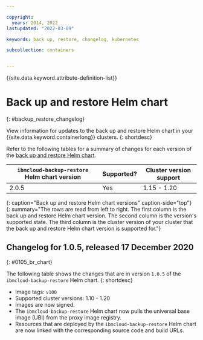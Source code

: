 ```yaml
---

copyright: 
  years: 2014, 2022
lastupdated: "2022-03-09"

keywords: back up, restore, changelog, kubernetes

subcollection: containers


---
```


{{site.data.keyword.attribute-definition-list}}


# Back up and restore Helm chart 
{: #backup_restore_changelog}

View information for updates to the back up and restore Helm chart in your {{site.data.keyword.containerlong}} clusters.
{: shortdesc}

Refer to the following tables for a summary of changes for each version of the [back up and restore Helm chart](/docs/containers?topic=containers-utilities#ibmcloud-backup-restore).

| `ibmcloud-backup-restore` Helm chart version | Supported? | Cluster version support |
| -------------------- | -----------|--------------------------- |
| 2.0.5 | Yes | 1.15 - 1.20 |
{: caption="Back up and restore Helm chart versions" caption-side="top"}
{: summary="The rows are read from left to right. The first column is the back up and restore Helm chart version. The second column is the version's supported state. The third column is the cluster version of your cluster that the back up and restore Helm chart version is supported for."}


## Changelog for 1.0.5, released 17 December 2020
{: #0105_br_chart}

The following table shows the changes that are in version `1.0.5` of the `ibmcloud-backup-restore` Helm chart.
{: shortdesc}


- Image tags: `v100`  
- Supported cluster versions: 1.10 - 1.20  
- Images are now signed.  
- The `ibmcloud-backup-restore` Helm chart now pulls the universal base image (UBI) from the proxy image registry.  
- Resources that are deployed by the `ibmcloud-backup-restore` Helm chart are now linked with the corresponding source code and build URLs.  







